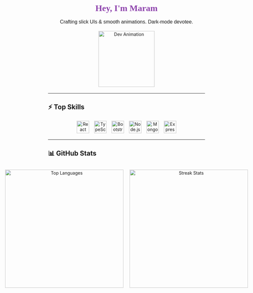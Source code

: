 <h1 align="center" style="font-family: 'Georgia', serif; color: #8e44ad;">
  Hey, I'm Maram 
</h1>

<p align="center" style="font-family: 'Arial', sans-serif; font-size:16px; margin-top:8px;">
  Crafting slick UIs &amp; smooth animations. Dark-mode devotee.
</p>

<div align="center" style="margin: 20px 0;">
  <img src="https://user-images.githubusercontent.com/74038190/216656959-bdd9b5f2-9fc8-438e-bbf3-3674c39ec746.gif" alt="Dev Animation" width="180"/>
</div>

---

## ⚡ Top Skills

<p align="center">
  <!-- Frontend -->
  <a href="https://reactjs.org/" target="_blank"><img src="https://profilinator.rishav.dev/skills-assets/react-original-wordmark.svg" alt="React" height="40" style="margin:6px;"/></a>
  <a href="https://www.typescriptlang.org/" target="_blank"><img src="https://profilinator.rishav.dev/skills-assets/typescript-original.svg" alt="TypeScript" height="40" style="margin:6px;"/></a>
  <a href="https://getbootstrap.com/" target="_blank"><img src="https://profilinator.rishav.dev/skills-assets/bootstrap-plain.svg" alt="Bootstrap" height="40" style="margin:6px;"/></a>
  <!-- Backend -->
  <a href="https://nodejs.org/" target="_blank"><img src="https://profilinator.rishav.dev/skills-assets/nodejs-original-wordmark.svg" alt="Node.js" height="40" style="margin:6px;"/></a>
  <a href="https://www.mongodb.com/" target="_blank"><img src="https://profilinator.rishav.dev/skills-assets/mongodb-original-wordmark.svg" alt="MongoDB" height="40" style="margin:6px;"/></a>
  <a href="https://expressjs.com/" target="_blank"><img src="https://profilinator.rishav.dev/skills-assets/express-original-wordmark.svg" alt="Express.js" height="40" style="margin:6px;"/></a>
</p>

---

## 📊 GitHub Stats

<div align="center" style="display: flex; justify-content: center; gap: 20px;">

  <img 
    src="https://github-readme-stats.vercel.app/api/top-langs/?username=maram-qais&layout=compact&theme=dark" 
    alt="Top Languages" 
    width="380"
  />

  <img 
    src="https://nirzak-streak-stats.vercel.app/?user=maram-qais&theme=dark" 
    alt="Streak Stats" 
    width="380"
  />

</div>


